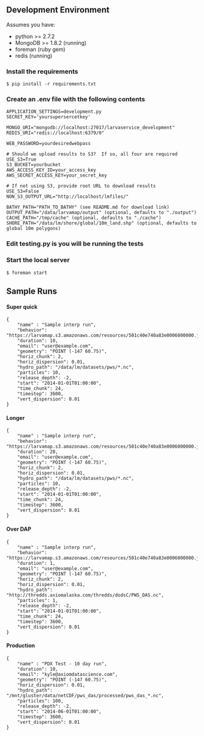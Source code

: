 ## Development Environment

Assumes you have:
* python >= 2.7.2
* MongoDB >= 1.8.2 (running)
* foreman (ruby gem)
* redis (running)

### Install the requirements
    $ pip install -r requirements.txt

### Create an .env file with the following contents
    APPLICATION_SETTINGS=development.py
    SECRET_KEY='yoursupersercetkey'

    MONGO_URI="mongodb://localhost:27017/larvaservice_development"
    REDIS_URI="redis://localhost:6379/0"

    WEB_PASSWORD=yourdesiredwebpass

    # Should we upload results to S3?  If so, all four are required
    USE_S3=True
    S3_BUCKET=yourbucket
    AWS_ACCESS_KEY_ID=your_access_key
    AWS_SECRET_ACCESS_KEY=your_secret_key

    # If not using S3, provide root URL to download results
    USE_S3=False
    NON_S3_OUTPUT_URL="http://localhost/lmfiles/"

    BATHY_PATH="PATH_TO_BATHY" (see README.md for download link)
    OUTPUT_PATH="/data/larvamap/output" (optional, defaults to "./output")
    CACHE_PATH="/tmp/cache" (optional, defaults to "./cache")
    SHORE_PATH="/data/lm/shore/global/10m_land.shp" (optional, defaults to global 10m polygons)

### Edit testing.py is you will be running the tests

### Start the local server
    $ foreman start



## Sample Runs

#### Super quick
```
{
    "name" : "Sample interp run",
    "behavior": "https://larvamap.s3.amazonaws.com/resources/501c40e740a83e0006000000.json",
    "duration": 10,
    "email": "user@example.com",
    "geometry": "POINT (-147 60.75)",
    "horiz_chunk": 2,
    "horiz_dispersion": 0.01,
    "hydro_path": "/data/lm/datasets/pws/*.nc",
    "particles": 10,
    "release_depth": -2,
    "start": "2014-01-01T01:00:00",
    "time_chunk": 24,
    "timestep": 3600,
    "vert_dispersion": 0.01
}
```

#### Longer
```
{
    "name" : "Sample interp run",
    "behavior": "https://larvamap.s3.amazonaws.com/resources/501c40e740a83e0006000000.json",
    "duration": 20,
    "email": "user@example.com",
    "geometry": "POINT (-147 60.75)",
    "horiz_chunk": 2,
    "horiz_dispersion": 0.01,
    "hydro_path": "/data/lm/datasets/pws/*.nc",
    "particles": 10,
    "release_depth": -2,
    "start": "2014-01-01T01:00:00",
    "time_chunk": 24,
    "timestep": 3600,
    "vert_dispersion": 0.01
}
```

#### Over DAP
```
{
    "name" : "Sample interp run",
    "behavior": "https://larvamap.s3.amazonaws.com/resources/501c40e740a83e0006000000.json",
    "duration": 1,
    "email": "user@example.com",
    "geometry": "POINT (-147 60.75)",
    "horiz_chunk": 2,
    "horiz_dispersion": 0.01,
    "hydro_path": "http://thredds.axiomalaska.com/thredds/dodsC/PWS_DAS.nc",
    "particles": 1,
    "release_depth": -2,
    "start": "2014-01-01T01:00:00",
    "time_chunk": 24,
    "timestep": 3600,
    "vert_dispersion": 0.01
}
```

#### Production
```
{
    "name" : "PDX Test - 10 day run",
    "duration": 10,
    "email": "kyle@axiomdatascience.com",
    "geometry": "POINT (-147 60.75)",
    "horiz_dispersion": 0.01,
    "hydro_path": "/mnt/gluster/data/netCDF/pws_das/processed/pws_das_*.nc",
    "particles": 100,
    "release_depth": -2,
    "start": "2014-06-01T01:00:00",
    "timestep": 3600,
    "vert_dispersion": 0.01
}
```
